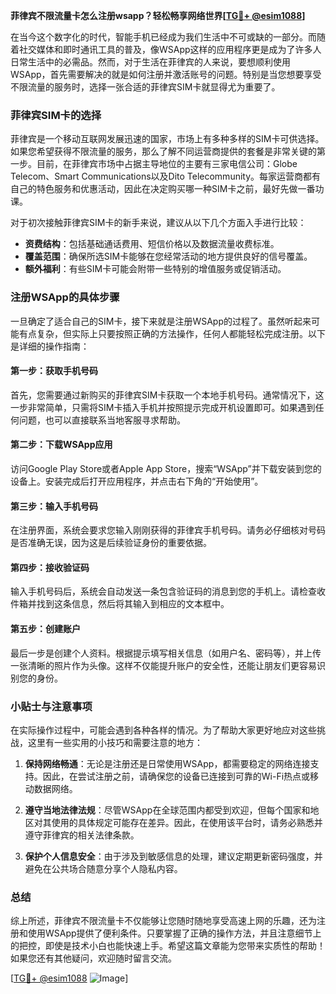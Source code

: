 **菲律宾不限流量卡怎么注册wsapp？轻松畅享网络世界[[TG💪+ @esim1088](https://t.me/s/esim1088)]**

在当今这个数字化的时代，智能手机已经成为我们生活中不可或缺的一部分。而随着社交媒体和即时通讯工具的普及，像WSApp这样的应用程序更是成为了许多人日常生活中的必需品。然而，对于生活在菲律宾的人来说，要想顺利使用WSApp，首先需要解决的就是如何注册并激活账号的问题。特别是当您想要享受不限流量的服务时，选择一张合适的菲律宾SIM卡就显得尤为重要了。

### 菲律宾SIM卡的选择

菲律宾是一个移动互联网发展迅速的国家，市场上有多种多样的SIM卡可供选择。如果您希望获得不限流量的服务，那么了解不同运营商提供的套餐是非常关键的第一步。目前，在菲律宾市场中占据主导地位的主要有三家电信公司：Globe Telecom、Smart Communications以及Dito Telecommunity。每家运营商都有自己的特色服务和优惠活动，因此在决定购买哪一种SIM卡之前，最好先做一番功课。

对于初次接触菲律宾SIM卡的新手来说，建议从以下几个方面入手进行比较：
- **资费结构**：包括基础通话费用、短信价格以及数据流量收费标准。
- **覆盖范围**：确保所选SIM卡能够在您经常活动的地方提供良好的信号覆盖。
- **额外福利**：有些SIM卡可能会附带一些特别的增值服务或促销活动。

### 注册WSApp的具体步骤

一旦确定了适合自己的SIM卡，接下来就是注册WSApp的过程了。虽然听起来可能有点复杂，但实际上只要按照正确的方法操作，任何人都能轻松完成注册。以下是详细的操作指南：

#### 第一步：获取手机号码
首先，您需要通过新购买的菲律宾SIM卡获取一个本地手机号码。通常情况下，这一步非常简单，只需将SIM卡插入手机并按照提示完成开机设置即可。如果遇到任何问题，也可以直接联系当地客服寻求帮助。

#### 第二步：下载WSApp应用
访问Google Play Store或者Apple App Store，搜索“WSApp”并下载安装到您的设备上。安装完成后打开应用程序，并点击右下角的“开始使用”。

#### 第三步：输入手机号码
在注册界面，系统会要求您输入刚刚获得的菲律宾手机号码。请务必仔细核对号码是否准确无误，因为这是后续验证身份的重要依据。

#### 第四步：接收验证码
输入手机号码后，系统会自动发送一条包含验证码的消息到您的手机上。请检查收件箱并找到这条信息，然后将其输入到相应的文本框中。

#### 第五步：创建账户
最后一步是创建个人资料。根据提示填写相关信息（如用户名、密码等），并上传一张清晰的照片作为头像。这样不仅能提升账户的安全性，还能让朋友们更容易识别您的身份。

### 小贴士与注意事项

在实际操作过程中，可能会遇到各种各样的情况。为了帮助大家更好地应对这些挑战，这里有一些实用的小技巧和需要注意的地方：

1. **保持网络畅通**：无论是注册还是日常使用WSApp，都需要稳定的网络连接支持。因此，在尝试注册之前，请确保您的设备已连接到可靠的Wi-Fi热点或移动数据网络。
   
2. **遵守当地法律法规**：尽管WSApp在全球范围内都受到欢迎，但每个国家和地区对其使用的具体规定可能存在差异。因此，在使用该平台时，请务必熟悉并遵守菲律宾的相关法律条款。

3. **保护个人信息安全**：由于涉及到敏感信息的处理，建议定期更新密码强度，并避免在公共场合随意分享个人隐私内容。

### 总结

综上所述，菲律宾不限流量卡不仅能够让您随时随地享受高速上网的乐趣，还为注册和使用WSApp提供了便利条件。只要掌握了正确的操作方法，并且注意细节上的把控，即使是技术小白也能快速上手。希望这篇文章能为您带来实质性的帮助！如果您还有其他疑问，欢迎随时留言交流。

[[TG💪+ @esim1088](https://t.me/s/esim1088) ![Image](https://i.postimg.cc/4NQfJmqS/Snipaste-2025-05-13-00-14-12.png)]
